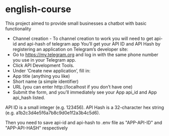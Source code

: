 # english-course
This project aimed to provide small businesses a chatbot with basic functionality

- Channel creation -
To channel creation to work you will need to get api-id and api-hash of telegram app 
You’ll get your API ID and API Hash by registering an application on Telegram’s developer site:
- Go to https://my.telegram.org and log in with the same phone number you use in your Telegram app.
- Click API Development Tools.
- Under ‘Create new application’, fill in:
- App title (anything you like)
- Short name (a simple identifier)
- URL (you can enter http://localhost if you don’t have one)
- Submit the form, and you’ll immediately see your App api_id and App api_hash listed.

API ID is a small integer (e.g. 123456).
API Hash is a 32-character hex string (e.g. a1b2c3d4e5f6a7b8c9d0e1f2a3b4c5d6).

Then you need to save api-id and api-hash to .env file as "APP-API-ID" and "APP-API-HASH" respectively
